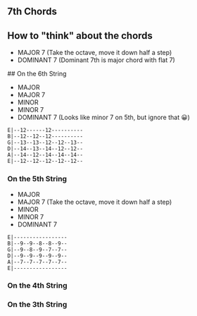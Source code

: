 ## 7th Chords

## How to "think" about the chords

- MAJOR 7 (Take the octave, move it down half a step)
- DOMINANT 7 (Dominant 7th is major chord with flat 7)

## On the 6th String

- MAJOR
- MAJOR 7
- MINOR
- MINOR 7
- DOMINANT 7 (Looks like minor 7 on 5th, but ignore that 😀)
<!-- Minor 7 flat 5 -->

```
E|--12------12----------
B|--12--12--12----------
G|--13--13--12--12--13--
D|--14--13--14--12--12--
A|--14--12--14--14--14--
E|--12--12--12--12--12--  
```

### On the 5th String

- MAJOR
- MAJOR 7 (Take the octave, move it down half a step)
- MINOR
- MINOR 7 
- DOMINANT 7
<!-- Minor 7 flat 5 -->

```
E|-----------------
B|--9--9--8--8--9--
G|--9--8--9--7--7--
D|--9--9--9--9--9--
A|--7--7--7--7--7--
E|-----------------
```

### On the 4th String

<!-- TODO -->

### On the 3th String

<!-- TODO -->